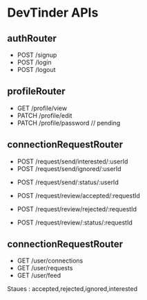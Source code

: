 # DevTinder APIs

## authRouter

- POST /signup
- POST /login
- POST /logout

## profileRouter

- GET /profile/view
- PATCH /profile/edit
- PATCH /profile/password // pending

## connectionRequestRouter

- POST /request/send/interested/:userId
- POST /request/send/ignored/:userId
<!-- or -->
- POST /request/send/:status/:userId


- POST /request/review/accepted/:requestId
- POST /request/review/rejected/:requestId
<!-- or -->
- POST /request/review/:status/:requestId

## connectionRequestRouter

- GET /user/connections
- GET /user/requests
- GET /user/feed

Staues : accepted,rejected,ignored,interested
